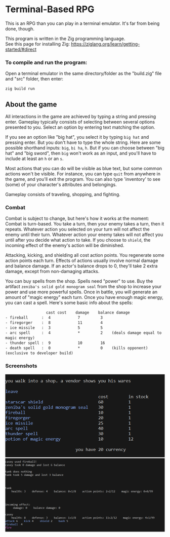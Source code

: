 # Terminal-Based RPG

This is an RPG than you can play in a terminal emulator.
It's far from being done, though.

This program is written in the Zig programming language.  
See this page for installing Zig: https://ziglang.org/learn/getting-started/#direct

### To compile and run the program:
Open a terminal emulator in the same directory/folder as the "build.zig" file and "src" folder, then enter:

    zig build run


## About the game

All interactions in the game are achieved by typing a string and pressing enter. Gameplay typically consists of
selecting between several options presented to you. Select an option by entering text matching the option.

If you see an option like "big hat", you select it by typing `big hat` and pressing enter.
But you don't have to type the whole string. Here are some possible shorthand inputs: `big`, `bi ha`, `h`.
But if you can choose between "big hat" and "big sword", then `big` won't work as an input, and you'll have to
include at least an `h` or an `s`.

Most actions that you can do will be visible as blue text, but some common actions won't be visible.
For instance, you can type `quit` from anywhere in the game, and you'll exit the program.
You can also type 'inventory' to see (some) of your character's attributes and belongings.

Gameplay consists of traveling, shopping, and fighting.

### Combat
Combat is subject to change, but here's how it works at the moment:
Combat is turn-based. You take a turn, then your enemy takes a turn, then it repeats.
Whatever action you selected on your turn will not affect the enemy until their turn. Whatever action your enemy
takes will not affect you until after you decide what action to take.
If you choose to `shield`, the incoming effect of the enemy's action will be diminished.

Attacking, kicking, and shielding all cost action points. You regenerate some action points each turn.
Effects of actions usually involve normal damage and balance damage. If an actor's balance drops to 0, they'll
take 2 extra damage, except from non-damaging attacks.

You can buy spells from the shop. Spells need "power" to use. Buy the artifact `zeniba's solid gold monogram seal`
from the shop to increase your power and use more powerful spells.
Once in battle, you will generate an amount of "magic energy" each turn. Once you have enough magic energy, you
can cast a spell. Here's some basic info about the spells:
```
                  cast cost    damage    balance damage
- fireball      :  4            7         3
- firegorger    :  8            11        4
- ice missile   :  3            5         5
- arc spell     :  4            *         2    (deals damage equal to magic energy)
- thunder spell :  9            10        16
- death spell   :  0            *         0    (kills opponent) (exclusive to developer build)
```

### Screenshots

![shop](/screenshot1.png)
![combat](/screenshot2.png)
